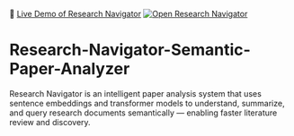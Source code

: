 🔗 [Live Demo of Research Navigator](https://research-navigator-semantic-paper-analyzer-9glri8g2npb3rv3jacb.streamlit.app/)
[![Open Research Navigator](https://img.shields.io/badge/Open-Research%20Navigator-blue?style=for-the-badge&logo=readthedocs)](https://research-navigator-bpdgap8.gamma.site/)

# Research-Navigator-Semantic-Paper-Analyzer
Research Navigator is an intelligent paper analysis system that uses sentence embeddings and transformer models to understand, summarize, and query research documents semantically — enabling faster literature review and discovery.

